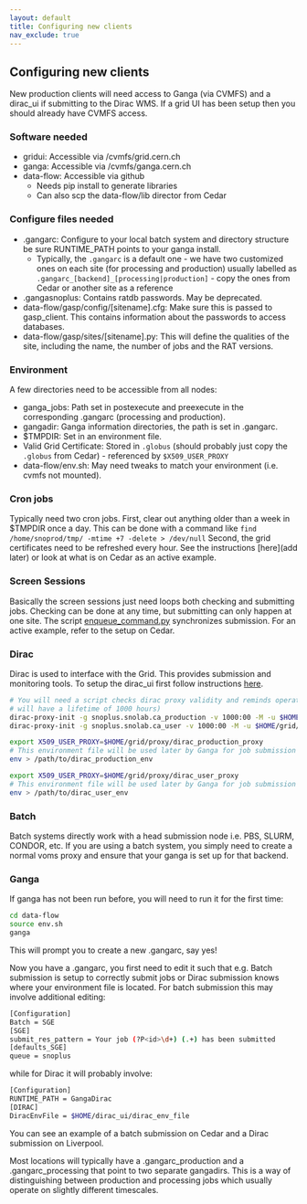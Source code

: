 ```yaml
---
layout: default
title: Configuring new clients
nav_exclude: true
---
```


## Configuring new clients

New production clients will need access to Ganga (via CVMFS) and a dirac_ui if submitting to the Dirac WMS. If a grid UI has been setup then you should already have CVMFS access.

### Software needed
* gridui: Accessible via /cvmfs/grid.cern.ch
* ganga: Accessible via /cvmfs/ganga.cern.ch
* data-flow: Accessible via github
  * Needs pip install to generate libraries
  * Can also scp the data-flow/lib director from Cedar

### Configure files needed
* .gangarc: Configure to your local batch system and directory structure be sure RUNTIME_PATH points to your ganga install.
  * Typically, the `.gangarc` is a default one - we have two customized ones on each site (for processing and production) usually labelled as `.gangarc_[backend]_[processing|production]` - copy the ones from Cedar or another site as a reference
* .gangasnoplus: Contains ratdb passwords. May be deprecated.
* data-flow/gasp/config/[sitename].cfg: Make sure this is passed to gasp_client. This contains information about the passwords to access databases.
* data-flow/gasp/sites/[sitename].py: This will define the qualities of the site, including the name, the number of jobs and the RAT versions.

### Environment
A few directories need to be accessible from all nodes:
* ganga_jobs: Path set in postexecute and preexecute in the corresponding .gangarc (processing and production).
* gangadir: Ganga information directories, the path is set in .gangarc.
* $TMPDIR: Set in an environment file.
* Valid Grid Certificate: Stored in `.globus` (should probably just copy the `.globus` from Cedar) - referenced by `$X509_USER_PROXY`
* data-flow/env.sh: May need tweaks to match your environment (i.e. cvmfs not mounted).

### Cron jobs
Typically need two cron jobs. First, clear out anything older than a week in $TMPDIR once a day. This can be done with a command like `find /home/snoprod/tmp/ -mtime +7 -delete > /dev/null` Second, the grid certificates need to be refreshed every hour. See the instructions [here](add later) or look at what is on Cedar as an active example.

### Screen Sessions
Basically the screen sessions just need loops both checking and submitting jobs. Checking can be done at any time, but submitting can only happen at one site. The script [enqueue_command.py](./enqueue_command_py.md) synchronizes submission. For an active example, refer to the setup on Cedar.

### Dirac
Dirac is used to interface with the Grid. This provides submission and monitoring tools. To setup the dirac_ui first follow instructions [here](https://www.gridpp.ac.uk/wiki/Quick_Guide_to_Dirac).
```bash
# You will need a script checks dirac proxy validity and reminds operators to renew proxies (the one here
# will have a lifetime of 1000 hours)
dirac-proxy-init -g snoplus.snolab.ca_production -v 1000:00 -M -u $HOME/grid/proxy/dirac_production_proxy
dirac-proxy-init -g snoplus.snolab.ca_user -v 1000:00 -M -u $HOME/grid/proxy/dirac_user_proxy

export X509_USER_PROXY=$HOME/grid/proxy/dirac_production_proxy
# This environment file will be used later by Ganga for job submission
env > /path/to/dirac_production_env

export X509_USER_PROXY=$HOME/grid/proxy/dirac_user_proxy
# This environment file will be used later by Ganga for job submission
env > /path/to/dirac_user_env
```

### Batch
Batch systems directly work with a head submission node i.e. PBS, SLURM, CONDOR, etc. If you are using a batch system, you simply need to create a normal voms proxy and ensure that your ganga is set up for that backend.

### Ganga
If ganga has not been run before, you will need to run it for the first time:
```bash
cd data-flow
source env.sh
ganga
```
This will prompt you to create a new .gangarc, say yes!

Now you have a .gangarc, you first need to edit it such that e.g. Batch submission is setup to correctly submit jobs or Dirac submission knows where your environment file is located. For batch submission this may involve additional editing:
```bash
[Configuration]
Batch = SGE
[SGE]
submit_res_pattern = Your job (?P<id>\d+) (.+) has been submitted
[defaults_SGE]
queue = snoplus
```
while for Dirac it will probably involve:
```bash
[Configuration]
RUNTIME_PATH = GangaDirac
[DIRAC]
DiracEnvFile = $HOME/dirac_ui/dirac_env_file
```
You can see an example of a batch submission on Cedar and a Dirac submission on Liverpool.

Most locations will typically have a .gangarc_production and a .gangarc_processing that point to two separate gangadirs. This is a way of distinguishing between production and processing jobs which usually operate on slightly different timescales.
